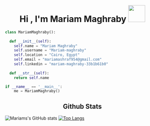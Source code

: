 
<h1 align="center">Hi , I'm Mariam Maghraby <img src="https://media.giphy.com/media/hvRJCLFzcasrR4ia7z/giphy.gif" width="55"></h1>

```python
class MariamMaghraby():
    
  def __init__(self):
    self.name = "Mariam Maghraby"
    self.username = "Mariam-maghraby"
    self.location = "Cairo, Egypt"
    self.email = "mariamashraf954@gmail.com"
    self.linkedin = "mariam-maghraby-33b1b61b0"
  
  def __str__(self):
    return self.name

if __name__ == '__main__':
    me = MariamMaghraby()
```

<h2 align="center">Github Stats</h2>

 ![Mariams's GitHub stats](https://github-readme-stats.vercel.app/api?username=Mariam-maghraby&hide=issues&show_icons=true&theme=radical)    [![Top Langs](https://github-readme-stats.vercel.app/api/top-langs/?username=Mariam-maghraby&hide_progress=true&theme=radical)](https://github.com/Mariam-maghraby/github-readme-stats)








